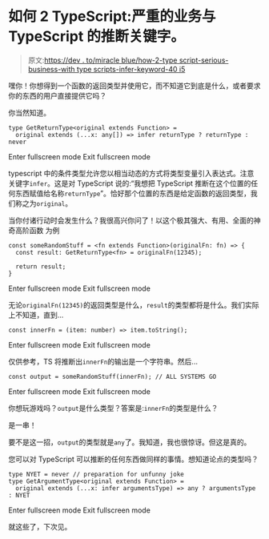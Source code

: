 # 如何 2 TypeScript:严重的业务与 TypeScript 的推断关键字。

> 原文:[https://dev . to/miracle blue/how-2-type script-serious-business-with type scripts-infer-keyword-40 i5](https://dev.to/miracleblue/how-2-typescript-serious-business-with-typescripts-infer-keyword-40i5)

嘿你！你想得到一个函数的返回类型并使用它，而不知道它到底是什么，或者要求你的东西的用户直接提供它吗？

你当然知道。

```
type GetReturnType<original extends Function> = 
  original extends (...x: any[]) => infer returnType ? returnType : never 
```

Enter fullscreen mode Exit fullscreen mode

typescript 中的条件类型允许您以相当动态的方式将类型变量引入表达式。注意关键字`infer`。这是对 TypeScript 说的:“我想把 TypeScript 推断在这个位置的任何东西赋值给名称`returnType`”。恰好那个位置的东西是给定函数的返回类型，我们称之为`original`。

当你付诸行动时会发生什么？我很高兴你问了！以这个极其强大、有用、全面的神奇高阶函数
为例

```
const someRandomStuff = <fn extends Function>(originalFn: fn) => {
  const result: GetReturnType<fn> = originalFn(12345);

  return result;
} 
```

Enter fullscreen mode Exit fullscreen mode

无论`originalFn(12345)`的返回类型是什么，`result`的类型都将是什么。我们实际上不知道，直到...

```
const innerFn = (item: number) => item.toString(); 
```

Enter fullscreen mode Exit fullscreen mode

仅供参考，TS 将推断出`innerFn`的输出是一个字符串。然后...

```
const output = someRandomStuff(innerFn); // ALL SYSTEMS GO 
```

Enter fullscreen mode Exit fullscreen mode

你想玩游戏吗？`output`是什么类型？答案是:`innerFn`的类型是什么？

是一串！

要不是这一招，`output`的类型就是`any`了。我知道，我也很惊讶。但这是真的。

您可以对 TypeScript 可以推断的任何东西做同样的事情。想知道论点的类型吗？

```
type NYET = never // preparation for unfunny joke
type GetArgumentType<original extends Function> =
  original extends (...x: infer argumentsType) => any ? argumentsType : NYET 
```

Enter fullscreen mode Exit fullscreen mode

就这些了，下次见。